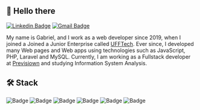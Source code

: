 ## 👋 Hello there 

[![Linkedin Badge](https://img.shields.io/badge/-gabrielsilverio-blue?style=flat&logo=Linkedin&logoColor=white&link=https://www.linkedin.com/in/gabriel-silvério-526171192/)](https://www.linkedin.com/in/gabriel-silvério-526171192/)
[![Gmail Badge](https://img.shields.io/badge/-gabrielsilverio-c14438?style=flat&logo=Gmail&logoColor=white&link=mailto:bielsil27@gmail.com)](mailto:bielsil27@gmail.com)

My name is Gabriel, and I work as a web developer since 2019, when I joined a Joined a Junior Enterprise called <a href="https://ufftech.com">UFFTech</a>. Ever since, I developed many Web pages and Web apps using technologies such as JavaScript, PHP, Laravel and MySQL. Currently, I am working as a Fullstack developer at <a href="https://previsiown.com/en/">Previsiown</a> and studying Information System Analysis.

## 🛠️ Stack
<!--
<p align="left"> 
<a href="https://developer.mozilla.org/pt-BR/docs/Web/HTML" target="_blank"> 
<img src="https://www.vectorlogo.zone/logos/w3_html5/w3_html5-icon.svg" alt="html5" width="40" height="40"/> </a>
<a href="https://developer.mozilla.org/pt-BR/docs/Web/CSS" target="_blank"> 
<img src="https://www.vectorlogo.zone/logos/w3_css/w3_css-icon.svg" alt="css3" width="40" height="40"/> </a> 
<a href="https://developer.mozilla.org/pt-BR/docs/Web/JavaScript" target="_blank"> 
<img src="https://upload.vectorlogo.zone/logos/javascript/images/239ec8a4-163e-4792-83b6-3f6d96911757.svg" alt="javascript" width="40" height="40"/> </a>
<a href="https://getbootstrap.com">
<img src="https://upload.vectorlogo.zone/logos/getbootstrap/images/987f8f6c-263a-47b1-a85d-853cfca215d9.svg" alt="bootstrap" width="40" height="40"/> </a>
<a href="https://jquery.com"> 
<img src="https://www.vectorlogo.zone/logos/jquery/jquery-vertical.svg" alt="jquery" width="40" height="40"/> </a>
<a href="https://www.php.net">
<img src="https://www.vectorlogo.zone/logos/php/php-icon.svg" alt="php" width="40" height="40"/> </a>
<a href="https://laravel.com">
<img src="https://www.vectorlogo.zone/logos/laravel/laravel-icon.svg" alt="laravel" width="40" height="40"/> </a>
<a href="https://www.mysql.com/" target="_blank"> 
<img src="https://raw.githubusercontent.com/devicons/devicon/master/icons/mysql/mysql-original-wordmark.svg" alt="mysql" width="40" height="40"/> </a> 
<a href="https://www.nginx.com" target="_blank"> 
<img src="https://raw.githubusercontent.com/devicons/devicon/master/icons/nodejs/nodejs-original-wordmark.svg" alt="nodejs" width="40" height="40"/> </a>
<a href="https://pt-br.reactjs.org/" target="_blank"> 
<img src="https://raw.githubusercontent.com/devicons/devicon/master/icons/react/react-original-wordmark.svg" alt="react" width="40" height="40"/> </a> 
<a href="https://reactnative.dev/" target="_blank"> 
<img src="https://reactnative.dev/img/header_logo.svg" alt="reactnative" width="40" height="40"/> </a> 
-->
![Badge](https://img.shields.io/badge/-HTML5-black?logo=html5)
![Badge](https://img.shields.io/badge/-CSS3-black?logo=css3)
![Badge](https://img.shields.io/badge/-JavaScript-black?logo=javascript)
![Badge](https://img.shields.io/badge/-PHP-black?logo=php)
![Badge](https://img.shields.io/badge/-Laravel-black?logo=laravel)
![Badge](https://img.shields.io/badge/-MySQL-black?logo=mysql)

<!--
**gsilverio7/gsilverio7** is a ✨ _special_ ✨ repository because its `README.md` (this file) appears on your GitHub profile.

Here are some ideas to get you started:

- 🔭 I’m currently working on ...
- 🌱 I’m currently learning ...
- 👯 I’m looking to collaborate on ...
- 🤔 I’m looking for help with ...
- 💬 Ask me about ...
- 📫 How to reach me: ...
- 😄 Pronouns: ...
- ⚡ Fun fact: ...
-->
